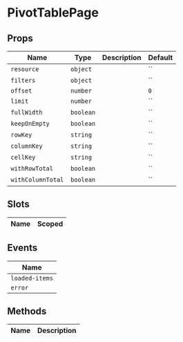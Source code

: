 # PivotTablePage

> 

## Props

| Name       | Type          | Description     | Default                  |
|------------|---------------|-----------------|--------------------------|
| `resource` | `object` |  | `` |
| `filters` | `object` |  | `` |
| `offset` | `number` |  | `0` |
| `limit` | `number` |  | `` |
| `fullWidth` | `boolean` |  | `` |
| `keepOnEmpty` | `boolean` |  | `` |
| `rowKey` | `string` |  | `` |
| `columnKey` | `string` |  | `` |
| `cellKey` | `string` |  | `` |
| `withRowTotal` | `boolean` |  | `` |
| `withColumnTotal` | `boolean` |  | `` |

## Slots

| Name       | Scoped        |
|------------|---------------|

## Events

| Name       |
|------------|
| `loaded-items` |
| `error` |

## Methods

| Name       | Description     |
|------------|-----------------|
